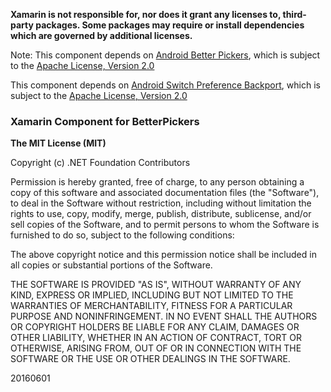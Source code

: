 **Xamarin is not responsible for, nor does it grant any licenses to, third-party packages. Some packages may require or install dependencies which are governed by additional licenses.**

Note: This component depends on [Android Better Pickers](https://github.com/code-troopers/android-betterpickers), which is subject to the [Apache License, Version 2.0](https://github.com/code-troopers/android-betterpickers#license)

This component depends on [Android Switch Preference Backport](https://github.com/BoD/android-switch-backport), which is subject to the [Apache License, Version 2.0](https://github.com/BoD/android-switch-backport#licence)

### Xamarin Component for BetterPickers

**The MIT License (MIT)**

Copyright (c) .NET Foundation Contributors

Permission is hereby granted, free of charge, to any person obtaining a copy of this software and associated documentation files (the "Software"), to deal in the Software without restriction, including without limitation the rights to use, copy, modify, merge, publish, distribute, sublicense, and/or sell copies of the Software, and to permit persons to whom the Software is furnished to do so, subject to the following conditions:

The above copyright notice and this permission notice shall be included in all copies or substantial portions of the Software.

THE SOFTWARE IS PROVIDED "AS IS", WITHOUT WARRANTY OF ANY KIND, EXPRESS OR IMPLIED, INCLUDING BUT NOT LIMITED TO THE WARRANTIES OF MERCHANTABILITY, FITNESS FOR A PARTICULAR PURPOSE AND NONINFRINGEMENT. IN NO EVENT SHALL THE AUTHORS OR COPYRIGHT HOLDERS BE LIABLE FOR ANY CLAIM, DAMAGES OR OTHER LIABILITY, WHETHER IN AN ACTION OF CONTRACT, TORT OR OTHERWISE, ARISING FROM, OUT OF OR IN CONNECTION WITH THE SOFTWARE OR THE USE OR OTHER DEALINGS IN THE SOFTWARE.

20160601


